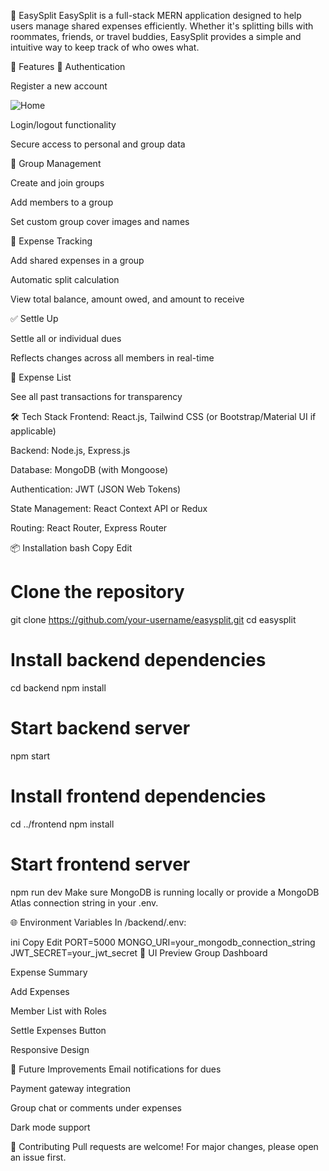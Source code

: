 🧾 EasySplit
EasySplit is a full-stack MERN application designed to help users manage shared expenses efficiently. Whether it's splitting bills with roommates, friends, or travel buddies, EasySplit provides a simple and intuitive way to keep track of who owes what.


🚀 Features
🔐 Authentication

Register a new account

![Home](./assets/Home.png)

Login/logout functionality

Secure access to personal and group data

👥 Group Management

Create and join groups

Add members to a group

Set custom group cover images and names

💸 Expense Tracking

Add shared expenses in a group

Automatic split calculation

View total balance, amount owed, and amount to receive

✅ Settle Up

Settle all or individual dues

Reflects changes across all members in real-time

🧾 Expense List

See all past transactions for transparency

🛠️ Tech Stack
Frontend: React.js, Tailwind CSS (or Bootstrap/Material UI if applicable)

Backend: Node.js, Express.js

Database: MongoDB (with Mongoose)

Authentication: JWT (JSON Web Tokens)

State Management: React Context API or Redux

Routing: React Router, Express Router

📦 Installation
bash
Copy
Edit
# Clone the repository
git clone https://github.com/your-username/easysplit.git
cd easysplit

# Install backend dependencies
cd backend
npm install

# Start backend server
npm start

# Install frontend dependencies
cd ../frontend
npm install

# Start frontend server
npm run dev
Make sure MongoDB is running locally or provide a MongoDB Atlas connection string in your .env.

🌐 Environment Variables
In /backend/.env:

ini
Copy
Edit
PORT=5000
MONGO_URI=your_mongodb_connection_string
JWT_SECRET=your_jwt_secret
📸 UI Preview
Group Dashboard

Expense Summary

Add Expenses

Member List with Roles

Settle Expenses Button

Responsive Design

🧠 Future Improvements
Email notifications for dues

Payment gateway integration

Group chat or comments under expenses

Dark mode support

🤝 Contributing
Pull requests are welcome! For major changes, please open an issue first.

